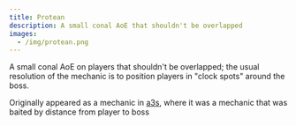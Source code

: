 ```yaml
---
title: Protean
description: A small conal AoE that shouldn't be overlapped
images:
  - /img/protean.png
---
```

A small conal AoE on players that shouldn't be overlapped; the usual resolution of the mechanic is to position players in "clock spots" around the boss.

Originally appeared as a mechanic in [a3s](/a3s), where it was a mechanic that was baited by distance from player to boss